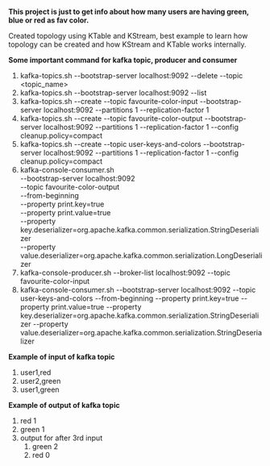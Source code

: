**This project is just to get info about how many users are having green, blue or red as fav color.**

Created topology using KTable and KStream, best example to learn how topology can be created and how KStream and KTable works internally.

**Some important command for kafka topic, producer and consumer**

1. kafka-topics.sh --bootstrap-server localhost:9092 --delete --topic <topic_name>
2. kafka-topics.sh --bootstrap-server localhost:9092 --list
3. kafka-topics.sh --create --topic favourite-color-input --bootstrap-server localhost:9092 --partitions 1 --replication-factor 1
4. kafka-topics.sh --create --topic favourite-color-output --bootstrap-server localhost:9092 --partitions 1 --replication-factor 1 --config cleanup.policy=compact
5. kafka-topics.sh --create --topic user-keys-and-colors --bootstrap-server localhost:9092 --partitions 1 --replication-factor 1 --config cleanup.policy=compact
6. kafka-console-consumer.sh \
    --bootstrap-server localhost:9092 \
    --topic favourite-color-output \
	--from-beginning \
    --property print.key=true \
	--property print.value=true \
    --property key.deserializer=org.apache.kafka.common.serialization.StringDeserializer \
    --property value.deserializer=org.apache.kafka.common.serialization.LongDeserializer
7. kafka-console-producer.sh --broker-list localhost:9092 --topic favourite-color-input
8. kafka-console-consumer.sh --bootstrap-server localhost:9092  --topic user-keys-and-colors --from-beginning --property print.key=true --property print.value=true  --property key.deserializer=org.apache.kafka.common.serialization.StringDeserializer --property value.deserializer=org.apache.kafka.common.serialization.StringDeserializer

**Example of input of kafka topic**
  1. user1,red
  2. user2,green
  3. user1,green

**Example of output of kafka topic**
1. red 1
2. green 1
3. output for after 3rd input
   1. green 2
   2. red 0
